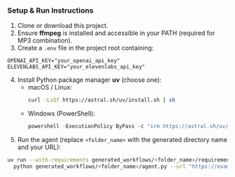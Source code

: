 ### Setup & Run Instructions

1. Clone or download this project.
2. Ensure **ffmpeg** is installed and accessible in your PATH (required for MP3 combination).
3. Create a `.env` file in the project root containing:
```
OPENAI_API_KEY="your_openai_api_key"
ELEVENLABS_API_KEY="your_elevenlabs_api_key"
```
4. Install Python package manager **uv** (choose one):
   * macOS / Linux:
     ```bash
     curl -LsSf https://astral.sh/uv/install.sh | sh
     ```
   * Windows (PowerShell):
     ```powershell
     powershell -ExecutionPolicy ByPass -c "irm https://astral.sh/uv/install.ps1 | iex"
     ```
5. Run the agent (replace `<folder_name>` with the generated directory name and your URL):
```bash
uv run --with-requirements generated_workflows/<folder_name>/requirements.txt --python 3.11 \
  python generated_workflows/<folder_name>/agent.py --url "https://example.com"
```